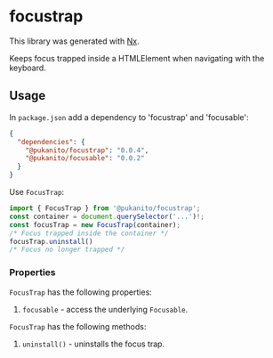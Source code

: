 # focustrap

This library was generated with [Nx](https://nx.dev).

Keeps focus trapped inside a HTMLElement when navigating with the keyboard.

## Usage
In `package.json` add a dependency to 'focustrap' and 'focusable':

```json
{
  "dependencies": {
    "@pukanito/focustrap": "0.0.4",
    "@pukanito/focusable": "0.0.2"
  }
}
```

Use `FocusTrap`:

```typescript
import { FocusTrap } from '@pukanito/focustrap';
const container = document.querySelector('...')!;
const focusTrap = new FocusTrap(container);
/* Focus trapped inside the container */
focusTrap.uninstall()
/* Focus no longer trapped */
```

### Properties

`FocusTrap` has the following properties:
1. `focusable` - access the underlying `Focusable`.

`FocusTrap` has the following methods:
1. `uninstall()` - uninstalls the focus trap.
